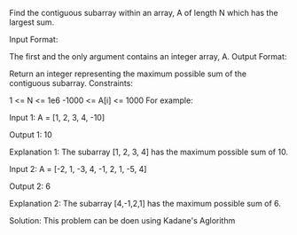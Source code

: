 Find the contiguous subarray within an array, A of length N which has the largest sum.

Input Format:

The first and the only argument contains an integer array, A.
Output Format:

Return an integer representing the maximum possible sum of the contiguous subarray.
Constraints:

1 <= N <= 1e6
-1000 <= A[i] <= 1000
For example:

Input 1:
A = [1, 2, 3, 4, -10]

Output 1:
10

Explanation 1:
The subarray [1, 2, 3, 4] has the maximum possible sum of 10.

Input 2:
A = [-2, 1, -3, 4, -1, 2, 1, -5, 4]

Output 2:
6

Explanation 2:
The subarray [4,-1,2,1] has the maximum possible sum of 6.


Solution: This problem can be doen using Kadane's Aglorithm